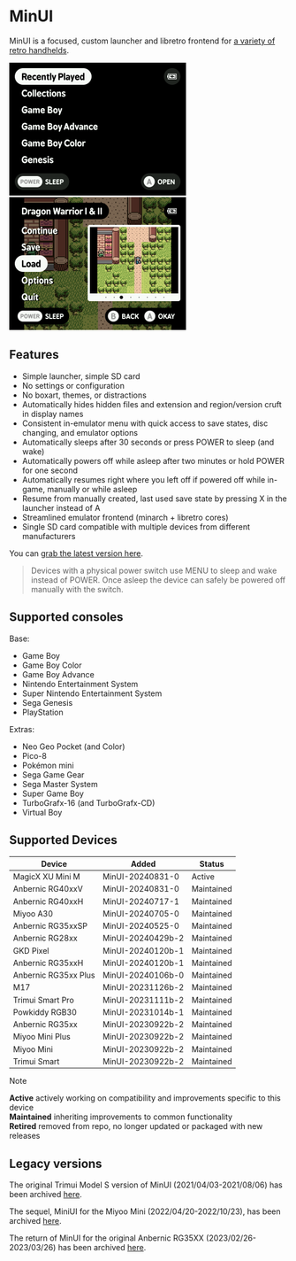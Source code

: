 # MinUI

MinUI is a focused, custom launcher and libretro frontend for [a variety of retro handhelds](#supported-devices).

<img src="github/minui-main.png" width=320 /> <img src="github/minui-menu-gbc.png" width=320 /> 

## Features

- Simple launcher, simple SD card
- No settings or configuration
- No boxart, themes, or distractions
- Automatically hides hidden files
  and extension and region/version 
  cruft in display names
- Consistent in-emulator menu with
  quick access to save states, disc
  changing, and emulator options
- Automatically sleeps after 30 seconds 
  or press POWER to sleep (and wake)
- Automatically powers off while asleep
  after two minutes or hold POWER for
  one second
- Automatically resumes right where
  you left off if powered off while
  in-game, manually or while asleep
- Resume from manually created, last 
  used save state by pressing X in 
  the launcher instead of A
- Streamlined emulator frontend 
  (minarch + libretro cores)
- Single SD card compatible with
  multiple devices from different
  manufacturers

You can [grab the latest version here](https://github.com/shauninman/MinUI/releases).

> Devices with a physical power switch
> use MENU to sleep and wake instead of
> POWER. Once asleep the device can safely
> be powered off manually with the switch.

## Supported consoles

Base:

- Game Boy
- Game Boy Color
- Game Boy Advance
- Nintendo Entertainment System
- Super Nintendo Entertainment System
- Sega Genesis
- PlayStation

Extras:

- Neo Geo Pocket (and Color)
- Pico-8
- Pokémon mini
- Sega Game Gear
- Sega Master System
- Super Game Boy
- TurboGrafx-16 (and TurboGrafx-CD)
- Virtual Boy

## Supported Devices

| Device | Added | Status |
| -- | -- | -- |
| MagicX XU Mini M | MinUI-20240831-0 | Active | 
| Anbernic RG40xxV | MinUI-20240831-0 | Maintained | 
| Anbernic RG40xxH | MinUI-20240717-1 | Maintained |
| Miyoo A30 | MinUI-20240705-0 | Maintained |
| Anbernic RG35xxSP | MinUI-20240525-0 | Maintained |
| Anbernic RG28xx | MinUI-20240429b-2 | Maintained |
| GKD Pixel | MinUI-20240120b-1 | Maintained |
| Anbernic RG35xxH | MinUI-20240120b-1 | Maintained |
| Anbernic RG35xx Plus | MinUI-20240106b-0 | Maintained |
| M17 | MinUI-20231126b-2 | Maintained |
| Trimui Smart Pro | MinUI-20231111b-2 | Maintained |
| Powkiddy RGB30 | MinUI-20231014b-1 | Maintained |
| Anbernic RG35xx | MinUI-20230922b-2 | Maintained |
| Miyoo Mini Plus | MinUI-20230922b-2 | Maintained |
| Miyoo Mini | MinUI-20230922b-2 | Maintained |
| Trimui Smart | MinUI-20230922b-2 | Maintained |

> [!NOTE]
> **Active** actively working on compatibility and improvements specific to this device  
> **Maintained** inheriting improvements to common functionality  
> **Retired** removed from repo, no longer updated or packaged with new releases  

## Legacy versions

The original Trimui Model S version of MinUI (2021/04/03-2021/08/06) has been archived [here](https://github.com/shauninman/MinUI-Legacy-Trimui-Model-S).

The sequel, MiniUI for the Miyoo Mini (2022/04/20-2022/10/23), has been archived [here](https://github.com/shauninman/MiniUI-Legacy-Miyoo-Mini).

The return of MinUI for the original Anbernic RG35XX (2023/02/26-2023/03/26) has been archived [here](https://github.com/shauninman/MinUI-Legacy-RG35XX).